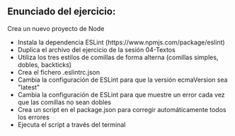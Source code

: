 <h2>Enunciado del ejercicio:</h2>
<p>Crea un nuevo proyecto de Node</p>
<ul>
    <li>Instala la dependencia ESLint (https://www.npmjs.com/package/eslint)</li>
    <li>Duplica el archivo del ejercicio de la sesión 04-Textos</li>
    <li>Utiliza los tres estilos de comillas de forma alterna (comillas simples, dobles, backticks)</li>
    <li>Crea el fichero .eslintrc.json</li>
    <li>Cambia la configuración de ESLint para que la versión ecmaVersion sea "latest"</li>
    <li>Cambia la configuración de ESLint para que muestre un error cada vez que las comillas no sean dobles</li>
    <li>Crea un script en el package.json para corregir automáticamente todos los errores</li>
    <li>Ejecuta el script a través del terminal</li>
</ul>